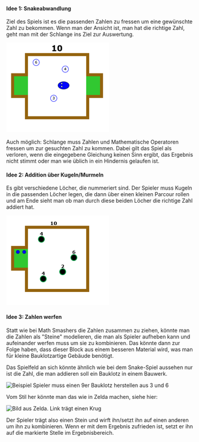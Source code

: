 #### Idee 1: Snakeabwandlung

Ziel des Spiels ist es die passenden Zahlen zu fressen um eine gewünschte Zahl zu bekommen. Wenn man der Ansicht ist, man hat die richtige Zahl, geht man mit der Schlange ins Ziel zur Auswertung.

![Beispiel Snake muss 10 darstellen und muss die "Äpfel" 4 und 6 fressen](SnakeImg.png)

Auch möglich: Schlange muss Zahlen und Mathematische Operatoren fressen um zur gesuchten Zahl zu kommen. Dabei gilt das Spiel als verloren, wenn die eingegebene Gleichung keinen Sinn ergibt, das Ergebnis nicht stimmt oder man wie üblich in ein Hindernis gelaufen ist.


#### Idee 2: Addition über Kugeln/Murmeln

Es gibt verschiedene Löcher, die nummeriert sind. Der Spieler muss Kugeln in die passenden Löcher legen, die dann über einen kleinen Parcour rollen und am Ende sieht man ob man durch diese beiden Löcher die richtige Zahl addiert hat.

![Der Spieler bekommt 2 Kugeln und muss die Zahl 10 addieren. Dazu muss er in Loch 4 und 6 jeweils eine Kugel legen](HolesImg.png)

#### Idee 3: Zahlen werfen

Statt wie bei Math Smashers die Zahlen zusammen zu ziehen, könnte man die Zahlen als "Steine" modelieren, die man als Spieler aufheben kann und aufeinander werfen muss um sie zu kombinieren. Das könnte dann zur Folge haben, dass dieser Block aus einem besseren Material wird, was man für kleine Bauklotzartige Gebäude benötigt.

Das Spielfeld an sich könnte ähnlich wie bei dem Snake-Spiel aussehen nur ist die Zahl, die man addieren soll ein Bauklotz in einem Bauwerk.

![Beispiel Spieler muss einen 9er Bauklotz herstellen aus 3 und 6](BauklötzeImg.png)

Vom Stil her könnte man das wie in Zelda machen, siehe hier:

![Bild aus Zelda. Link trägt einen Krug](Bauklötze2.png)

Der Spieler trägt also einen Stein und wirft ihn/setzt ihn auf einen anderen um ihn zu kombinieren. Wenn er mit dem Ergebnis zufrieden ist, setzt er ihn auf die markierte Stelle im Ergebnisbereich.
